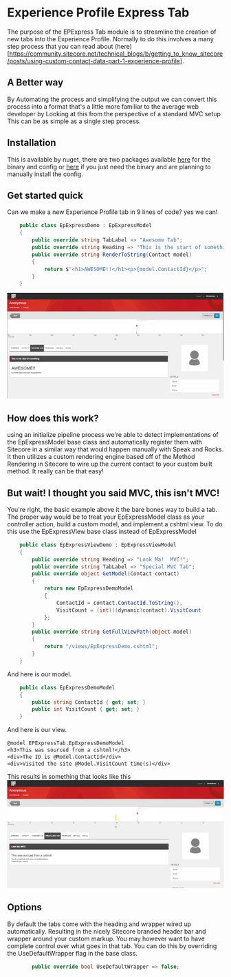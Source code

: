 # Experience Profile Express Tab
The purpose of the EPExpress Tab module is to streamline the creation of new tabs into the Experience Profile.  Normally to do this involves a many step process that you can read about (here)[https://community.sitecore.net/technical_blogs/b/getting_to_know_sitecore/posts/using-custom-contact-data-part-1-experience-profile].

## A Better way
By Automating the process and simplifying the output we can convert this process into a format that's a little more familiar to the average web developer by Looking at this from the perspective of a standard MVC setup
This can be as simple as a single step process.

## Installation
This is available by nuget, there are two packages available [here](https://www.nuget.org/packages/EPExpressTab/) for the binary and config or [here](https://www.nuget.org/packages/EPExpressTab.Core/) if you just need the binary and are planning to manually install the config.

## Get started quick
Can we make a new Experience Profile tab in 9 lines of code?  yes we can!
```cs
	public class EpExpressDemo : EpExpressModel
	{
		public override string TabLabel => "Awesome Tab";
		public override string Heading => "This is the start of something";
		public override string RenderToString(Contact model)
		{
			return $"<h1>AWESOME!!</h1><p>{model.ContactId}</p>";
		}
	}
```
![Awesome Tab](documentation/AwesomeTab.png)
## How does this work?
using an initialize pipeline process we're able to detect implementations of the EpExpressModel base class and automatically register them with Sitecore in a similar way that would happen manually with Speak and Rocks.
It then utilizes a custom rendering engine based off of the Method Rendering in Sitecore to wire up the current contact to your custom built method.  It really can be that easy!

## But wait!  I thought you said MVC, this isn't MVC!
You're right, the basic example above it the bare bones way to build a tab.  The proper way would be to treat your EpExpressModel class as your controller action, build a custom model, and implement a cshtml view.
To do this use the EpExpressView base class instead of EpExpressModel
```cs
	public class EpExpressViewDemo : EpExpressViewModel
	{
		public override string Heading => "Look Ma!  MVC!";
		public override string TabLabel => "Special MVC Tab";
		public override object GetModel(Contact contact)
		{
			return new EpExpressDemoModel
			{
				ContactId = contact.ContactId.ToString(),
				VisitCount = (int)((dynamic)contact).VisitCount
			};
		}
		public override string GetFullViewPath(object model)
		{
			return "/views/EpExpressDemo.cshtml";
		}
	}
```
And here is our model.
```cs
	public class EpExpressDemoModel
	{
		public string ContactId { get; set; }
		public int VisitCount { get; set; }
	}
```
And here is our view.
```cshtml
@model EPExpressTab.EpExpressDemoModel
<h3>This was sourced from a cshtml!</h3>
<div>The ID is @Model.ContactId</div>
<div>Visited the site @Model.VisitCount time(s)</div>
```
This results in something that looks like this
![View Tab](documentation/ViewTab.png)
## Options
By default the tabs come with the heading and wrapper wired up automatically.  Resulting in the nicely Sitecore branded header bar and wrapper around your custom markup.
You may however want to have complete control over what goes in that tab.  You can do this by overriding the UseDefaultWrapper flag in the base class.
```cs
		public override bool UseDefaultWrapper => false;
```